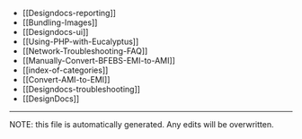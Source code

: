 * [[Designdocs-reporting]]
* [[Bundling-Images]]
* [[Designdocs-ui]]
* [[Using-PHP-with-Eucalyptus]]
* [[Network-Troubleshooting-FAQ]]
* [[Manually-Convert-BFEBS-EMI-to-AMI]]
* [[index-of-categories]]
* [[Convert-AMI-to-EMI]]
* [[Designdocs-troubleshooting]]
* [[DesignDocs]]


*****
NOTE: this file is automatically generated. Any edits will be overwritten.
